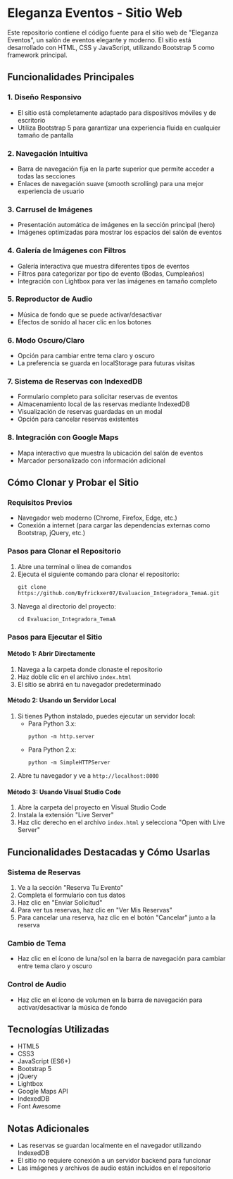 # Eleganza Eventos - Sitio Web

Este repositorio contiene el código fuente para el sitio web de "Eleganza Eventos", un salón de eventos elegante y moderno. El sitio está desarrollado con HTML, CSS y JavaScript, utilizando Bootstrap 5 como framework principal.

## Funcionalidades Principales

### 1. Diseño Responsivo
- El sitio está completamente adaptado para dispositivos móviles y de escritorio
- Utiliza Bootstrap 5 para garantizar una experiencia fluida en cualquier tamaño de pantalla

### 2. Navegación Intuitiva
- Barra de navegación fija en la parte superior que permite acceder a todas las secciones
- Enlaces de navegación suave (smooth scrolling) para una mejor experiencia de usuario

### 3. Carrusel de Imágenes
- Presentación automática de imágenes en la sección principal (hero)
- Imágenes optimizadas para mostrar los espacios del salón de eventos

### 4. Galería de Imágenes con Filtros
- Galería interactiva que muestra diferentes tipos de eventos
- Filtros para categorizar por tipo de evento (Bodas, Cumpleaños)
- Integración con Lightbox para ver las imágenes en tamaño completo

### 5. Reproductor de Audio
- Música de fondo que se puede activar/desactivar
- Efectos de sonido al hacer clic en los botones

### 6. Modo Oscuro/Claro
- Opción para cambiar entre tema claro y oscuro
- La preferencia se guarda en localStorage para futuras visitas

### 7. Sistema de Reservas con IndexedDB
- Formulario completo para solicitar reservas de eventos
- Almacenamiento local de las reservas mediante IndexedDB
- Visualización de reservas guardadas en un modal
- Opción para cancelar reservas existentes

### 8. Integración con Google Maps
- Mapa interactivo que muestra la ubicación del salón de eventos
- Marcador personalizado con información adicional

## Cómo Clonar y Probar el Sitio

### Requisitos Previos
- Navegador web moderno (Chrome, Firefox, Edge, etc.)
- Conexión a internet (para cargar las dependencias externas como Bootstrap, jQuery, etc.)

### Pasos para Clonar el Repositorio

1. Abre una terminal o línea de comandos
2. Ejecuta el siguiente comando para clonar el repositorio:
   ```
   git clone https://github.com/Byfrickxer07/Evaluacion_Integradora_TemaA.git
   ```
3. Navega al directorio del proyecto:
   ```
   cd Evaluacion_Integradora_TemaA
   ```

### Pasos para Ejecutar el Sitio

#### Método 1: Abrir Directamente
1. Navega a la carpeta donde clonaste el repositorio
2. Haz doble clic en el archivo `index.html`
3. El sitio se abrirá en tu navegador predeterminado

#### Método 2: Usando un Servidor Local
1. Si tienes Python instalado, puedes ejecutar un servidor local:
   - Para Python 3.x:
     ```
     python -m http.server
     ```
   - Para Python 2.x:
     ```
     python -m SimpleHTTPServer
     ```
2. Abre tu navegador y ve a `http://localhost:8000`

#### Método 3: Usando Visual Studio Code
1. Abre la carpeta del proyecto en Visual Studio Code
2. Instala la extensión "Live Server"
3. Haz clic derecho en el archivo `index.html` y selecciona "Open with Live Server"

## Funcionalidades Destacadas y Cómo Usarlas

### Sistema de Reservas
1. Ve a la sección "Reserva Tu Evento"
2. Completa el formulario con tus datos
3. Haz clic en "Enviar Solicitud"
4. Para ver tus reservas, haz clic en "Ver Mis Reservas"
5. Para cancelar una reserva, haz clic en el botón "Cancelar" junto a la reserva

### Cambio de Tema
- Haz clic en el ícono de luna/sol en la barra de navegación para cambiar entre tema claro y oscuro

### Control de Audio
- Haz clic en el ícono de volumen en la barra de navegación para activar/desactivar la música de fondo

## Tecnologías Utilizadas

- HTML5
- CSS3
- JavaScript (ES6+)
- Bootstrap 5
- jQuery
- Lightbox
- Google Maps API
- IndexedDB
- Font Awesome

## Notas Adicionales

- Las reservas se guardan localmente en el navegador utilizando IndexedDB
- El sitio no requiere conexión a un servidor backend para funcionar
- Las imágenes y archivos de audio están incluidos en el repositorio
